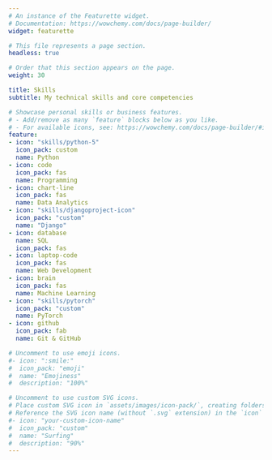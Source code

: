 ```yaml
---
# An instance of the Featurette widget.
# Documentation: https://wowchemy.com/docs/page-builder/
widget: featurette

# This file represents a page section.
headless: true

# Order that this section appears on the page.
weight: 30

title: Skills
subtitle: My technical skills and core competencies

# Showcase personal skills or business features.
# - Add/remove as many `feature` blocks below as you like.
# - For available icons, see: https://wowchemy.com/docs/page-builder/#icons
feature:
- icon: "skills/python-5"
  icon_pack: custom
  name: Python
- icon: code
  icon_pack: fas
  name: Programming
- icon: chart-line
  icon_pack: fas
  name: Data Analytics
- icon: "skills/djangoproject-icon"
  icon_pack: "custom"
  name: "Django"
- icon: database
  name: SQL
  icon_pack: fas
- icon: laptop-code
  icon_pack: fas
  name: Web Development
- icon: brain
  icon_pack: fas
  name: Machine Learning
- icon: "skills/pytorch"
  icon_pack: "custom"
  name: PyTorch
- icon: github
  icon_pack: fab
  name: Git & GitHub

# Uncomment to use emoji icons.
#- icon: ":smile:"
#  icon_pack: "emoji"
#  name: "Emojiness"
#  description: "100%"  

# Uncomment to use custom SVG icons.
# Place custom SVG icon in `assets/images/icon-pack/`, creating folders if necessary.
# Reference the SVG icon name (without `.svg` extension) in the `icon` field.
#- icon: "your-custom-icon-name"
#  icon_pack: "custom"
#  name: "Surfing"
#  description: "90%"
---
```

